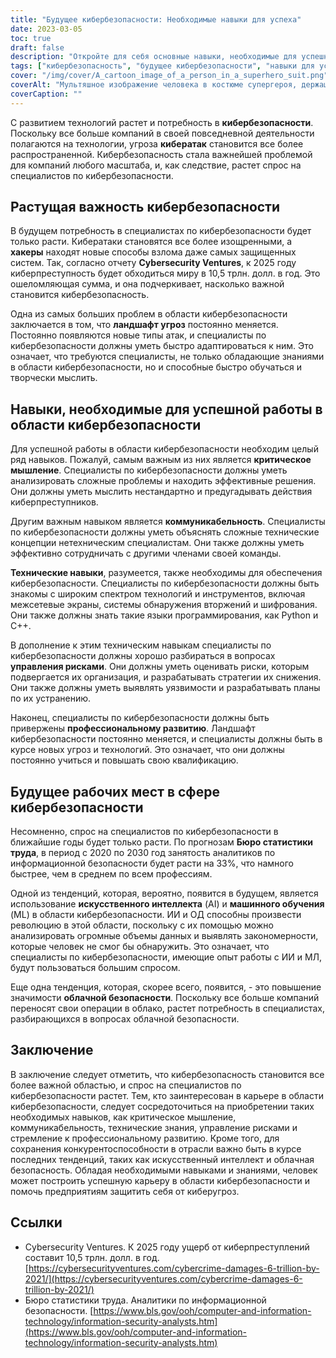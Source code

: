 ```yaml
---
title: "Будущее кибербезопасности: Необходимые навыки для успеха"
date: 2023-03-05
toc: true
draft: false
description: "Откройте для себя основные навыки, необходимые для успешной работы в постоянно развивающейся области кибербезопасности, и узнайте о растущем значении кибербезопасности в технологической отрасли."
tags: ["кибербезопасность", "будущее кибербезопасности", "навыки для успеха", "критическое мышление", "связь", "технические навыки", "управление рисками", "профессиональное развитие", "ИИ в кибербезопасности", "облачная безопасность", "киберугрозы", "киберпреступность", "информационная безопасность", "специалисты по кибербезопасности", "конфиденциальность данных", "технология", "цифровая безопасность", "кибернетическая защита", "кибернетические атаки", "ИТ-безопасность"]
cover: "/img/cover/A_cartoon_image_of_a_person_in_a_superhero_suit.png"
coverAlt: "Мультяшное изображение человека в костюме супергероя, держащего щит с надписью Cybersecurity, на фоне городского пейзажа и экранов компьютеров."
coverCaption: ""
---
```


С развитием технологий растет и потребность в **кибербезопасности**. Поскольку все больше компаний в своей повседневной деятельности полагаются на технологии, угроза **кибератак** становится все более распространенной. Кибербезопасность стала важнейшей проблемой для компаний любого масштаба, и, как следствие, растет спрос на специалистов по кибербезопасности.

## Растущая важность кибербезопасности

В будущем потребность в специалистах по кибербезопасности будет только расти. Кибератаки становятся все более изощренными, а **хакеры** находят новые способы взлома даже самых защищенных систем. Так, согласно отчету **Cybersecurity Ventures**, к 2025 году киберпреступность будет обходиться миру в 10,5 трлн. долл. в год. Это ошеломляющая сумма, и она подчеркивает, насколько важной становится кибербезопасность.

Одна из самых больших проблем в области кибербезопасности заключается в том, что **ландшафт угроз** постоянно меняется. Постоянно появляются новые типы атак, и специалисты по кибербезопасности должны уметь быстро адаптироваться к ним. Это означает, что требуются специалисты, не только обладающие знаниями в области кибербезопасности, но и способные быстро обучаться и творчески мыслить.

## Навыки, необходимые для успешной работы в области кибербезопасности

Для успешной работы в области кибербезопасности необходим целый ряд навыков. Пожалуй, самым важным из них является **критическое мышление**. Специалисты по кибербезопасности должны уметь анализировать сложные проблемы и находить эффективные решения. Они должны уметь мыслить нестандартно и предугадывать действия киберпреступников.

Другим важным навыком является **коммуникабельность**. Специалисты по кибербезопасности должны уметь объяснять сложные технические концепции нетехническим специалистам. Они также должны уметь эффективно сотрудничать с другими членами своей команды.

**Технические навыки**, разумеется, также необходимы для обеспечения кибербезопасности. Специалисты по кибербезопасности должны быть знакомы с широким спектром технологий и инструментов, включая межсетевые экраны, системы обнаружения вторжений и шифрования. Они также должны знать такие языки программирования, как Python и C++.

В дополнение к этим техническим навыкам специалисты по кибербезопасности должны хорошо разбираться в вопросах **управления рисками**. Они должны уметь оценивать риски, которым подвергается их организация, и разрабатывать стратегии их снижения. Они также должны уметь выявлять уязвимости и разрабатывать планы по их устранению.

Наконец, специалисты по кибербезопасности должны быть привержены **профессиональному развитию**. Ландшафт кибербезопасности постоянно меняется, и специалисты должны быть в курсе новых угроз и технологий. Это означает, что они должны постоянно учиться и повышать свою квалификацию.

## Будущее рабочих мест в сфере кибербезопасности

Несомненно, спрос на специалистов по кибербезопасности в ближайшие годы будет только расти. По прогнозам **Бюро статистики труда**, в период с 2020 по 2030 год занятость аналитиков по информационной безопасности будет расти на 33%, что намного быстрее, чем в среднем по всем профессиям.

Одной из тенденций, которая, вероятно, появится в будущем, является использование **искусственного интеллекта** (AI) и **машинного обучения** (ML) в области кибербезопасности. ИИ и ОД способны произвести революцию в этой области, поскольку с их помощью можно анализировать огромные объемы данных и выявлять закономерности, которые человек не смог бы обнаружить. Это означает, что специалисты по кибербезопасности, имеющие опыт работы с ИИ и МЛ, будут пользоваться большим спросом.

Еще одна тенденция, которая, скорее всего, появится, - это повышение значимости **облачной безопасности**. Поскольку все больше компаний переносят свои операции в облако, растет потребность в специалистах, разбирающихся в вопросах облачной безопасности.

## Заключение

В заключение следует отметить, что кибербезопасность становится все более важной областью, и спрос на специалистов по кибербезопасности растет. Тем, кто заинтересован в карьере в области кибербезопасности, следует сосредоточиться на приобретении таких необходимых навыков, как критическое мышление, коммуникабельность, технические знания, управление рисками и стремление к профессиональному развитию. Кроме того, для сохранения конкурентоспособности в отрасли важно быть в курсе последних тенденций, таких как искусственный интеллект и облачная безопасность. Обладая необходимыми навыками и знаниями, человек может построить успешную карьеру в области кибербезопасности и помочь предприятиям защитить себя от киберугроз.

## Ссылки

- Cybersecurity Ventures. К 2025 году ущерб от киберпреступлений составит 10,5 трлн. долл. в год. [https://cybersecurityventures.com/cybercrime-damages-6-trillion-by-2021/](https://cybersecurityventures.com/cybercrime-damages-6-trillion-by-2021/)
- Бюро статистики труда. Аналитики по информационной безопасности. [https://www.bls.gov/ooh/computer-and-information-technology/information-security-analysts.htm](https://www.bls.gov/ooh/computer-and-information-technology/information-security-analysts.htm)
